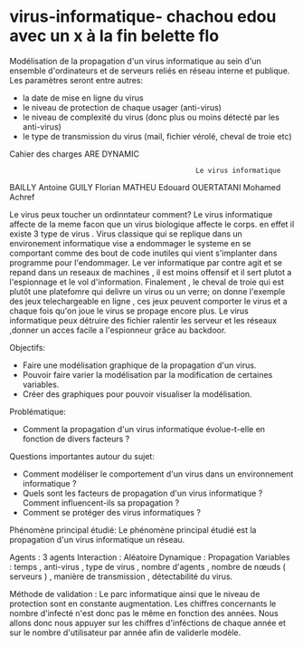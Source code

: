 # virus-informatique- chachou edou avec un x à la fin belette flo
Modélisation de la propagation d'un virus informatique au sein d'un ensemble d'ordinateurs et de serveurs reliés en réseau interne et publique.
Les paramètres seront entre autres:

- la date de mise en ligne du virus
- le niveau de protection de chaque usager (anti-virus)
- le niveau de complexité du virus (donc plus ou moins détecté par les anti-virus)
- le type de transmission du virus (mail, fichier vérolé, cheval de troie etc)

Cahier des charges ARE DYNAMIC

                                                  Le virus informatique
                                                  
                                                  
BAILLY Antoine
GUILY Florian
MATHEU Edouard
OUERTATANI Mohamed Achref

Le virus peux toucher un ordinntateur comment? Le virus informatique affecte de la meme facon que un virus biologique affecte le corps. en effet il existe 3 type de virus . Virus classique qui se replique dans un environement informatique vise a endommager le systeme en se comportant comme des bout de code inutiles qui vient s'implanter dans programme pour l'endommager.
Le ver informatique par contre agit et se repand dans un reseaux de machines , il est moins offensif et il sert plutot a l'espionnage et le vol d'information. Finalement , le cheval de troie qui est plutôt une platefomre qui delivre un virus ou un verre; on donne l'exemple des jeux telechargeable en ligne , ces jeux peuvent comporter le virus et a chaque fois qu'on joue le virus se propage encore plus. 
Le virus informatique peux détruire des fichier ralentir les serveur et les réseaux ,donner un acces facile a l'espionneur grâce au backdoor.

Objectifs:
- Faire une modélisation graphique de la propagation d'un virus.
- Pouvoir faire varier la modélisation par la modification de certaines variables.
- Créer des graphiques pour pouvoir visualiser la modélisation.

Problématique:
- Comment la propagation d'un virus informatique évolue-t-elle en fonction de divers facteurs ?

Questions importantes autour du sujet: 
- Comment modéliser le comportement d'un virus dans un environnement informatique ?
- Quels sont les facteurs de propagation d'un virus informatique ? Comment influencent-ils sa propagation ?
- Comment se protéger des virus informatiques ?

Phénomène principal étudié:
Le phénomène principal étudié est la propagation d'un virus informatique un réseau.

Agents : 3 agents
Interaction : Aléatoire
Dynamique : Propagation
Variables : temps , anti-virus , type de virus , nombre d'agents , nombre de nœuds ( serveurs ) , manière de transmission , détectabilité du virus.

Méthode de validation :
Le parc informatique ainsi que le niveau de protection sont en constante augmentation. Les chiffres concernants le nombre d'infecté n'est donc pas le même en fonction des années. Nous allons donc nous appuyer sur les chiffres d'inféctions de chaque année et sur le nombre d'utilisateur par année afin de validerle modèle.









